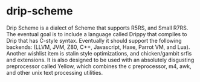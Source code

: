 # drip-scheme
Drip Scheme is a dialect of Scheme that supports R5RS, and Small R7RS. The eventual goal is to include a language called Drippy that compiles to Drip that has C-style syntax. Eventually it should support the following backends: (LLVM, JVM, Z80, C++, Javascript, Haxe, Parrot VM, and Lua). Another wishlist item is stalin style optimizations, and chicken/gambit srfis and extensions. It is also designed to be used with an absolutely disgusting preprocessor called Yellow, which combines the c preprocessor, m4, awk, and other unix text processing utilities.
